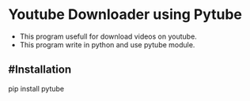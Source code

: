 # Youtube Downloader using Pytube
- This program usefull for download videos on youtube.<br>
- This program write in python and use pytube module.<br>

<h2>#Installation</h2>
pip install pytube

